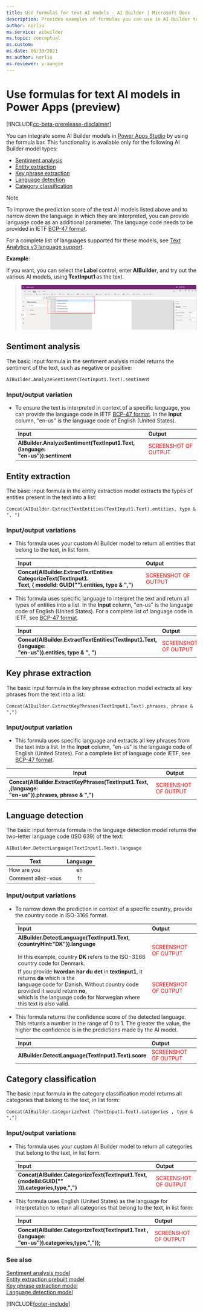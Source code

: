 ```yaml
---
title: Use formulas for text AI models - AI Builder | Microsoft Docs
description: Provides examples of formulas you can use in AI Builder text models.
author: norliu
ms.service: aibuilder
ms.topic: conceptual 
ms.custom: 
ms.date: 06/30/2021
ms.author: norliu
ms.reviewer: v-aangie
---
```


# Use formulas for text AI models in Power Apps (preview)

[!INCLUDE[cc-beta-prerelease-disclaimer](./includes/cc-beta-prerelease-disclaimer.md)]

You can integrate some AI Builder models in [Power Apps Studio](https://create.powerapps.com) by using the formula bar. This functionality is available only for the following AI Builder model types:

- [Sentiment analysis](#sentiment-analysis)
- [Entity extraction](#entity-extraction)
- [Key phrase extraction](#key-phrase-extraction)
- [Language detection](#language-detection)
- [Category classification](#category-classification)

 > [!NOTE]
 > To improve the prediction score of the text AI models listed above and to narrow down the language in which they are interpreted, you can provide language code as an additional parameter. The language code needs to be provided in IETF [BCP-47 format](/openspecs/office_standards/ms-oe376/6c085406-a698-4e12-9d4d-c3b0ee3dbc4a).
>
> For a complete list of languages supported for these models, see [Text Analytics v3 language support](/azure/cognitive-services/text-analytics/language-support?tabs=sentiment-analysis).

**Example**:

If you want, you can select the **Label** control, enter **AIBuilder**, and try out the various AI models, using **TextInput1** as the text.

> ![Available formulas](media/formula-menu.png "Available formulas")

## Sentiment analysis

The basic input formula in the sentiment analysis model returns the sentiment of the text, such as negative or positive:

```
AIBuilder.AnalyzeSentiment(TextInput1.Text).sentiment
```

### Input/output variation

- To ensure the text is interpreted in context of a specific language, you can provide the language code in IETF [BCP-47 format](/openspecs/office_standards/ms-oe376/6c085406-a698-4e12-9d4d-c3b0ee3dbc4a). 
In the **Input** column, "en-us" is the language code of English (United States).

  |Input  |Output  |
  |---------|---------|
  |**AIBuilder.AnalyzeSentiment(TextInput1.Text,{language:<br/>"en-us"}).sentiment** |<span style="color: red;">SCREENSHOT OF OUTPUT</span>   |

## Entity extraction

The basic input formula in the entity extraction model extracts the types of entities present in the text into a list:

```
Concat(AIBuilder.ExtractTextEntities(TextInput1.Text).entities, type & ", ")
```
### Input/output variations

- This formula uses your custom AI Builder model to return all entities that belong to the text, in list form.

  |Input  |Output  |
  |---------|---------|
  |**Concat(AIBuilder.ExtractTextEntities CategorizeText(TextInput1.<br/>Text, { modelId: GUID("<yourModelId>").entities, type & ",")**  | <span style="color: red;">SCREENSHOT OF OUTPUT</span> |

- This formula uses specific language to interpret the text and return all types of entities into a list. In the **Input** column, "en-us" is the language code of English (United States). For a complete list of language code in IETF, see [BCP-47 format](/openspecs/office_standards/ms-oe376/6c085406-a698-4e12-9d4d-c3b0ee3dbc4a).

  |Input  |Output  |
  |---------|---------|
  | **Concat(AIBuilder.ExtractTextEntities(TextInput1.Text,{language:<br/>"en-us"}).entities, type & ", ")**  |<span style="color: red;">SCREENSHOT OF OUTPUT</span> |

## Key phrase extraction

The basic input formula in the key phrase extraction model extracts all key phrases from the text into a list:

```
Concat(AIBuilder.ExtractKeyPhrases(TextInput1.Text).phrases, phrase & ",")
```

### Input/output variation

- This formula uses specific language and extracts all key phrases from the text into a list. In the **Input** column, "en-us" is the language code of English (United States). For a complete list of language code IETF, see [BCP-47 format](/openspecs/office_standards/ms-oe376/6c085406-a698-4e12-9d4d-c3b0ee3dbc4a).  

|Input  |Output  |
|---------|---------|
|**Concat(AIBuilder.ExtractKeyPhrases(TextInput1.Text, ,{language:<br/>"en-us"}).phrases, phrase & ",")**   |<span style="color: red;">SCREENSHOT OF OUTPUT</span>         |

## Language detection

The basic input formula formula in the language detection model returns the two-letter language code (ISO 639) of the text:

```
AIBuilder.DetectLanguage(TextInput1.Text).language
```

   |Text  |Language  |
   |---------|:---------:|
   |How are you    |en   |
   |Comment allez-vous  |fr  |

### Input/output variations

- To narrow down the prediction in context of a specific country, provide the country code in ISO-3166 format.

  |Input  |Output  |
  |---------|---------|
  |**AIBuilder.DetectLanguage(TextInput1.Text,{countryHint:"DK"}).language**<br/><br/>In this example, country **DK** refers to the ISO-3166 country code for Denmark.   | <span style="color: red;">SCREENSHOT OF OUTPUT</span>        |
  |If you provide **hvordan har du det** in **textinput1**, it returns **da** which is the<br/>language code for Danish. Without country code provided it would return **no**,<br/>which is the language code for Norwegian where this text is also valid.     | <span style="color: red;">SCREENSHOT OF OUTPUT</span>        |

- This formula returns the confidence score of the detected language. This returns a number in the range of 0 to 1. The greater the value, the higher the confidence is in the predictions made by the AI model.

  |Input  |Output  |
  |---------|---------|
  | **AIBuilder.DetectLanguage(TextInput1.Text).score** | <span style="color: red;">SCREENSHOT OF OUTPUT</span>  | 

## Category classification

The basic input formula in the category classification model returns all categories that belong to the text, in list form:

```
Concat(AIBuilder.CategorizeText (TextInput1.Text).categories , type & ",")
```

### Input/output variations

- This formula uses your custom AI Builder model to return all categories that belong to the text, in list form.

  |Input  |Output  |
  |---------|---------|
    |**Concat(AIBuilder.CategorizeText(TextInput1.Text,{modelId:GUID("<your model id>"<br/>)}).categories,type,",")**    | <span style="color: red;">SCREENSHOT OF OUTPUT</span>         |

- This formula uses English (United States) as the language for interpretation to return all categories that belong to the text, in list form:

  |Input  |Output  |
  |---------|---------|
  | **Concat(AIBuilder.CategorizeText(TextInput1.Text ,{language:<br/>"en-us"}).categories,type,","));**  | <span style="color: red;">SCREENSHOT OF OUTPUT</span> |

### See also

[Sentiment analysis model](prebuilt-sentiment-analysis.md)  
[Entity extraction prebuilt model](prebuilt-entity-extraction.md)  
[Key phrase extraction model](prebuilt-key-phrase.md)  
[Language detection model](prebuilt-language-detection.md)


[!INCLUDE[footer-include](includes/footer-banner.md)]